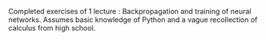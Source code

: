 Completed exercises of 1 lecture : Backpropagation and training of neural networks. Assumes basic knowledge of Python and a vague recollection of calculus from high school.
